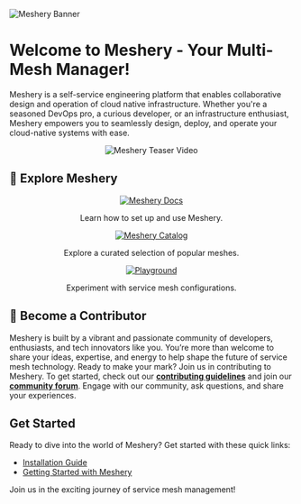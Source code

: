 <!-- Banner Section -->
![Meshery Banner](./meshery/docs/assets/img/meshery/meshery-logo-tag-light-text-side.png)

# Welcome to Meshery - Your Multi-Mesh Manager!

Meshery is a self-service engineering platform that enables collaborative design and operation of cloud native infrastructure. Whether you're a seasoned DevOps pro, a curious developer, or an infrastructure enthusiast, Meshery empowers you to seamlessly design, deploy, and operate your cloud-native systems with ease.

<div align="center">
  <img src="./meshery/.github/assets/images/meshery-full-perf-720p.mp4" alt="Meshery Teaser Video">
</div>

## 🚀 Explore Meshery
<!-- Resources Section -->
<div align="center">
  <a href="https://docs.meshery.io">
    <img src="./meshery/.github/assets/images/docs.svg" alt="Meshery Docs">
    </a>
    <p> Learn how to set up and use Meshery.</p>
  
  <a href="https://meshery.io/catalog">
    <img src="./meshery/.github/assets/images/catalog.svg" alt="Meshery Catalog">
    </a>
    <p>Explore a curated selection of popular meshes.</p>

  <a href="https://play.meshery.io">
    <img src="./meshery/.github/assets/images/meshery-logo.svg" alt="Playground">
    </a>
    <p>Experiment with service mesh configurations.</p>
</div> 

## 🤝 Become a Contributor

Meshery is built by a vibrant and passionate community of developers, enthusiasts, and tech innovators like you. You’re more than welcome to share your ideas, expertise, and energy to help shape the future of service mesh technology. Ready to make your mark? Join us in contributing to Meshery.
To get started, check out our **[contributing guidelines](https://docs.meshery.io/project/contributing)** and join our **[community forum](https://discuss.meshery.io)**. Engage with our community, ask questions, and share your experiences.

## Get Started

Ready to dive into the world of Meshery? Get started with these quick links:

- [Installation Guide](https://docs.meshery.io/installation)
- [Getting Started with Meshery](https://docs.meshery.io/getting-started)

Join us in the exciting journey of service mesh management!

